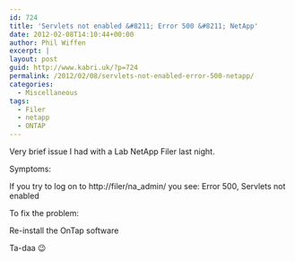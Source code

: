 ```yaml
---
id: 724
title: 'Servlets not enabled &#8211; Error 500 &#8211; NetApp'
date: 2012-02-08T14:10:44+00:00
author: Phil Wiffen
excerpt: |
layout: post
guid: http://www.kabri.uk/?p=724
permalink: /2012/02/08/servlets-not-enabled-error-500-netapp/
categories:
  - Miscellaneous
tags:
  - Filer
  - netapp
  - ONTAP
---
```

Very brief issue I had with a Lab NetApp Filer last night.

Symptoms:

If you try to log on to http://filer/na_admin/ you see: Error 500, Servlets not enabled

To fix the problem:

Re-install the OnTap software

Ta-daa 😉